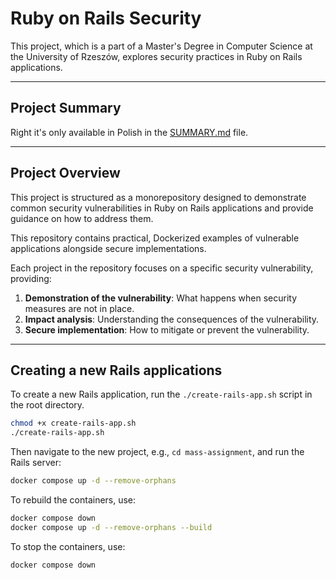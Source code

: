 # Ruby on Rails Security

This project, which is a part of a Master's Degree in Computer Science at the University of Rzeszów, explores security practices in Ruby on Rails applications.

---

## Project Summary

Right it's only available in Polish in the [SUMMARY.md](./SUMMARY.md) file.

---

## Project Overview

This project is structured as a monorepository designed to demonstrate common security vulnerabilities in Ruby on Rails applications and provide guidance on how to address them.

This repository contains practical, Dockerized examples of vulnerable applications alongside secure implementations.

Each project in the repository focuses on a specific security vulnerability, providing:
1. **Demonstration of the vulnerability**: What happens when security measures are not in place.
2. **Impact analysis**: Understanding the consequences of the vulnerability.
3. **Secure implementation**: How to mitigate or prevent the vulnerability.

---

## Creating a new Rails applications

To create a new Rails application, run the `./create-rails-app.sh` script in the root directory.
```bash
chmod +x create-rails-app.sh
./create-rails-app.sh
```

Then navigate to the new project, e.g., `cd mass-assignment`, and run the Rails server:
```bash
docker compose up -d --remove-orphans
```

To rebuild the containers, use:
```bash
docker compose down
docker compose up -d --remove-orphans --build
```

To stop the containers, use:
```bash
docker compose down
```

